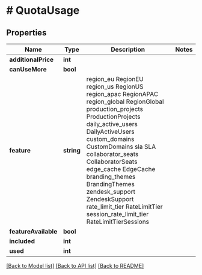 # # QuotaUsage

## Properties

Name | Type | Description | Notes
------------ | ------------- | ------------- | -------------
**additionalPrice** | **int** |  |
**canUseMore** | **bool** |  |
**feature** | **string** | region_eu RegionEU region_us RegionUS region_apac RegionAPAC region_global RegionGlobal production_projects ProductionProjects daily_active_users DailyActiveUsers custom_domains CustomDomains sla SLA collaborator_seats CollaboratorSeats edge_cache EdgeCache branding_themes BrandingThemes zendesk_support ZendeskSupport rate_limit_tier RateLimitTier session_rate_limit_tier RateLimitTierSessions |
**featureAvailable** | **bool** |  |
**included** | **int** |  |
**used** | **int** |  |

[[Back to Model list]](../../README.md#models) [[Back to API list]](../../README.md#endpoints) [[Back to README]](../../README.md)
